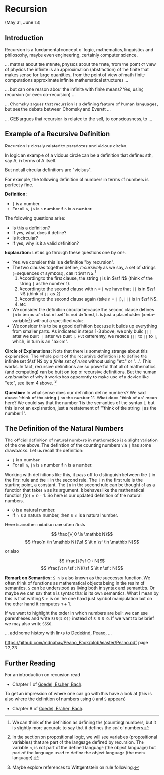 # Recursion

(May 31, June 13)

## Introduction

Recursion is a fundamental concept of logic, mathematics, linguistics and philosophy, maybe even engineering, certainly computer science.

... math is about the infinite, physics about the finite, from the point of view of physics the infinite is an approximation (abstraction) of the finite that makes sense for large quantities, from the point of view of math finite computations approximate infinite mathematical structures ...

... but can one reason about the infinite with finite means? Yes, using recursion (or even co-recursion) ...

... Chomsky argues that recursion is a defining feature of human languages, but see the debate between Chomsky and Everett ... 

... GEB argues that recursion is related to the self, to consciousness, to ...

## Example of a Recursive Definition

Recursion is closely related to paradoxes and vicious circles.

In logic an example of a vicious circle can be a definition that defines sth, say A, in terms of A itself.

But not all circular definitions are "vicious".

For example, the following definition of numbers in terms of numbers is perfectly fine.

**Definition:**

- `|` is a number.
- For all `n`, `|n` is a number if `n` is a number.

The following questions arise:

- Is this a definition?
- If yes, what does it define?
- Is it circular?
- If yes, why is it a valid definition?

**Explanation:** Let us go through these questions one by one.

- Yes, we consider this is a definition "by recursion".
- The two clauses together define, *recursively* as we say, a set of strings (=sequences of symbols), call it $\sf N$.[^setOfNumbers] 
    1. According to the first clause, the string `|` is in  $\sf N$ (think of the string `|` as the number 1).
    2. According to the second clause with `n` = `|` we have that `||` is in $\sf N$ (think of `||`  as 2).
    3. According to the second clause again (take `n` = `||`), `|||` is in $\sf N$.
    4. etc
- We consider the definition circular because the second clause defines `|n` in terms of `n` but `n` itself is not defined, it is just a placeholder (meta-variable[^meta-variable]) without a specified value. 
- We consider this to be a good definition because it builds up everything from smaller parts. As indicated in steps 1-3 above, we only build `|||` after we built `||` after we built `|`. Put differently, we reduce `|||` to `||` to `|`, which, in turn is an "axiom".

[^meta-variable]: In the section on propositional logic, we will see variables (propositional variables) that are part of the language defined by recursion. The variable `n`, is not part of the defined language (the object language) but part of the language used to define the object language (the meta language). 

[^setOfNumbers]: We can think of the definition as defining the (counting) numbers, but it is slightly more accurate to say that it defines the *set* of numbers.

**Circle of Explanations:** Note that there is something strange about this explanation: The whole point of the recursive definition is to define the infinite set 
$\sf N$ by a *finite set of rules* without using "etc" or "...". This works. In fact, recursive definitions are so powerful that all of mathematics (and computing) can be built on top of recursive definitions. But the human *explanation* of why it works has apparently to make use of a device like "etc", see item 4 above. [^wittgensteinsLadder]

**Question:** In what sense does our definition define numbers? We said above "think of the string `|` as the number $1$". What does "think of as" mean here? We could say that the number $1$ is the semantics of the syntax `|`, but this is not an explanation, just a restatement of ""think of the string `|` as the number $1$".

## The Definition of the Natural Numbers

The official definition of natural numbers in mathematics is a slight variation of the one above. The definition of the counting numbers via `|` has some drawbacks. Let us recall the definition:

- `|` is a number.
- For all `n`, `|n` is a number if `n` is a number.

Working with definitions like this, it pays off to distinguish between the `|` in the first rule and the `|` in the second rule. The `|` in the first rule is the starting point, a constant. The `|n` in the second rule can be thought of as a function that takes `n` as its argument. It behaves like the mathenatical function $f(n)=n+1$. So here is our updated definition of the natural numbers.

- `O` is a natural number.
- If `n` is a natural number, then `S n` is a natural number.

Here is another notation one often finds

$$ \frac{}{ 0 \in \mathbb N}$$
$$ \frac{n \in \mathbb N}{\sf S \it n \sf \in \mathbb N}$$

or also

$$ \frac{}{\sf O : N}$$
$$ \frac{\it n \sf : N}{\sf S \it n \sf : N}$$


**Remark on Semantics:** `S n` is also known as the successor function. We often think of functions as mathematical objects being in the realm of semantics. `S` can be understood as living both in syntax and semantics. Or maybe we can say that `S` is syntax that is its own semantics. What I mean by this is that writing `S n` is on the one hand just symbol manipulation but on the other hand it computes $n+1$.

If we want to highlight the order in which numbers are built we can use parentheses and write `S(S(S O))` instead of `S S S O`. If we want to be brief we may also write `SSSO`.

... add some history with links to Dedekind, Peano, ...

https://github.com/mdnahas/Peano_Book/blob/master/Peano.pdf page 22,23

## Further Reading

For an introduction on recursion read
- Chapter 1 of [Goedel, Escher, Bach](https://www.physixfan.com/wp-content/files/GEBen.pdf).

To get an impression of where one can go with this have a look at (this is also where the definition of numbers using `O` and `S` appears)
- Chapter 8 of [Goedel, Escher, Bach](https://www.physixfan.com/wp-content/files/GEBen.pdf).



[^wittgensteinsLadder]: Maybe explore references to Wittgentstein on rule following.
